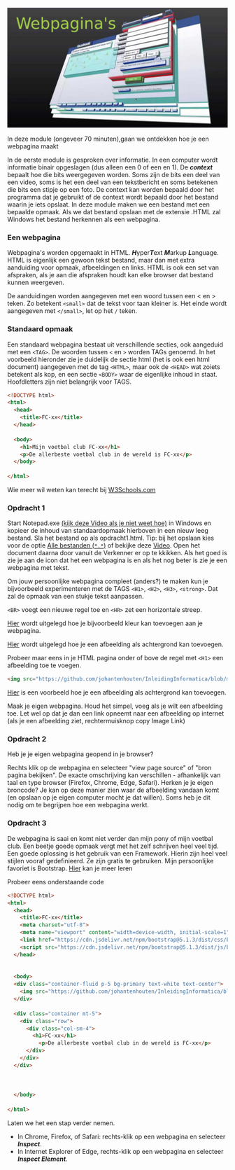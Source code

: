 ![Webpagina](https://github.com/johantenhouten/InleidingInformatica/blob/main/media/webpagina.png)

In deze module (ongeveer 70 minuten),gaan we ontdekken hoe je een webpagina maakt

In de eerste module is gesproken over informatie. In een computer wordt informatie binair opgeslagen (dus alleen een 0 of een en 1). De ***context*** bepaalt hoe die bits weergegeven worden. Soms zijn de bits een deel van een video, soms is het een deel van een tekstbericht en soms betekenen die bits een stipje op een foto. De context kan worden bepaald door het programma dat je gebruikt of de context wordt bepaald door het bestand waarin je iets opslaat. In deze module maken we een bestand met een bepaalde opmaak. Als we dat bestand opslaan met de extensie .HTML zal Windows het bestand herkennen als een webpagina. 


### Een webpagina 
Webpagina's worden opgemaakt in HTML. ***H***yper***T***ext ***M***arkup ***L***anguage. HTML is eigenlijk een gewoon tekst bestand, maar dan met extra aanduiding voor opmaak, afbeeldingen en links. HTML is ook een set van afspraken, als je aan die afspraken houdt kan elke browser dat bestand kunnen weergeven.

De aanduidingen worden aangegeven met een woord tussen een < en > teken. Zo betekent `<small>` dat de tekst voor taan kleiner is. Het einde wordt aangegeven met `</small>`, let op het `/` teken. 

### Standaard opmaak
Een standaard webpagina bestaat uit verschillende secties, ook aangeduid met een `<TAG>`. De woorden tussen `<` en `>` worden TAGs genoemd. In het voorbeeld hieronder zie je duidelijk de sectie html (het is ook een html document) aangegeven met de tag `<HTML>`, maar ook de `<HEAD>` wat zoiets betekent als kop, en een sectie `<BODY>` waar de eigenlijke inhoud in staat. Hoofdletters zijn niet belangrijk voor TAGS. 
  
```html
<!DOCTYPE html>
<html>
  <head>
    <title>FC-xx</title>
  </head>

  <body>
    <h1>Mijn voetbal club FC-xx</h1>
    <p>De allerbeste voetbal club in de wereld is FC-xx</p>
  </body>

</html> 
```
Wie meer wil weten kan terecht bij [W3Schools.com](https://www.w3schools.com/html/default.asp)
  
  
### Opdracht 1
Start Notepad.exe [(kijk deze Video als je niet weet hoe)](https://www.youtube.com/watch?v=RgL4mq53IAc) in Windows en kopieer de inhoud van standaardopmaak hierboven in een nieuw leeg bestand. Sla het bestand op als opdracht1.html. Tip: bij het opslaan kies voor de optie [Alle bestanden (`*.*`)](https://github.com/johantenhouten/InleidingInformatica/blob/main/media/opslaanals.png?raw=true) of bekijke deze [Video](https://www.youtube.com/watch?v=xqMKHHj6cdQ). Open het document daarna door vanuit de Verkenner er op te kkikken. Als het goed is zie je aan de icon dat het een webpagina is en als het nog beter is zie je een webpagina met tekst.
 
Om jouw persoonlijke webpagina compleet (anders?) te maken kun je bijvoorbeeld experimenteren met de TAGS `<H1>`, `<H2>`, `<H3>`, `<strong>`. Dat zal de opmaak van een stukje tekst aanpassen.

`<BR>` voegt een nieuwe regel toe en `<HR>` zet een horizontale streep.
 
 [Hier](https://www.w3schools.com/html/html_colors.asp) wordt uitgelegd hoe je bijvoorbeeld kleur kan toevoegen aan je webpagina.
  
 [Hier](https://www.w3schools.com/html/html_images_background.asp) wordt uitgelegd hoe je een afbeelding als achtergrond kan toevoegen.
  
 Probeer maar eens in je HTML pagina onder of bove de regel met `<H1>` een afbeelding toe te voegen.

```html
<img src="https://github.com/johantenhouten/InleidingInformatica/blob/main/media/fcxx.png?raw=true" alt="FC-XX">
```
 
[Hier](https://www.w3schools.com/html/tryit.asp?filename=tryhtml_images_background7) is een voorbeeld hoe je een afbeelding als achtergrond kan toevoegen.
  
Maak je eigen webpagina. Houd het simpel, voeg als je wilt een afbeelding toe. Let wel op dat je dan een link opneemt naar een afbeelding op internet (als je een afbeelding ziet, rechtermuisknop copy Image Link)


### Opdracht 2
Heb je je eigen webpagina geopend in je browser? 

Rechts klik op de webpagina en selecteer "view page source"  of "bron pagina bekijken". De exacte omschrijving kan verschillen - afhankelijk van taal en type browser (Firefox, Chrome, Edge, Safari). Herken je je eigen broncode? Je kan op deze manier zien waar de afbeelding vandaan komt (en opslaan op je eigen computer mocht je dat willen). Soms heb je dit nodig om te begrijpen hoe een webpagina werkt.

### Opdracht 3 
De webpagina is saai en komt niet verder dan mijn pony of mijn voetbal club. Een beetje goede opmaak vergt met het zelf schrijven heel veel tijd. Een goede oplossing is het gebruik van een Framework. Hierin zijn heel veel stijlen vooraf gedefinieerd. Ze zijn gratis te gebruiken. Mijn persoonlijke favoriet is Bootstrap. [Hier]() kan je meer leren

Probeer eens onderstaande code

```html
<!DOCTYPE html>
<html>
  <head>
    <title>FC-xx</title>
    <meta charset="utf-8">
    <meta name="viewport" content="width=device-width, initial-scale=1">
    <link href="https://cdn.jsdelivr.net/npm/bootstrap@5.1.3/dist/css/bootstrap.min.css" rel="stylesheet">
    <script src="https://cdn.jsdelivr.net/npm/bootstrap@5.1.3/dist/js/bootstrap.bundle.min.js"></script>
  </head>
  
  
  <body>
  <div class="container-fluid p-5 bg-primary text-white text-center">
    <img src="https://github.com/johantenhouten/InleidingInformatica/blob/main/media/fcxx.png?raw=true" alt="FC-XX">
  </div>
  
  <div class="container mt-5">
    <div class="row">
      <div class="col-sm-4">
        <h1>FC-xx</h1>
          <p>De allerbeste voetbal club in de wereld is FC-xx</p>
      </div>
    </div>
  </div>

  
  
  </body>

</html> 
```


Laten we het een stap verder nemen.
- In Chrome, Firefox, of Safari: rechts-klik op een webpagina en selecteer ***Inspect***.
- In Internet Explorer of Edge, rechts-klik op een webpagina en selecteer ***Inspect Element***.

